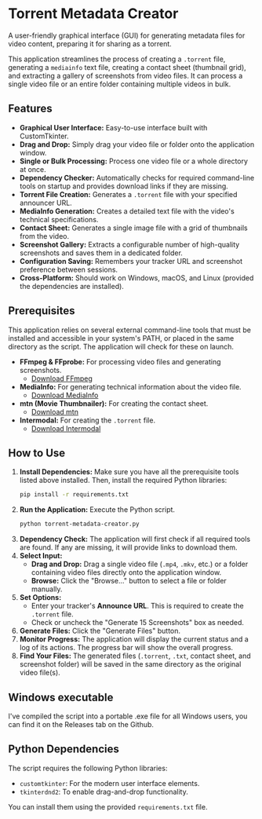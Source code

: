 # Torrent Metadata Creator

A user-friendly graphical interface (GUI) for generating metadata files for video content, preparing it for sharing as a torrent.

This application streamlines the process of creating a `.torrent` file, generating a `mediainfo` text file, creating a contact sheet (thumbnail grid), and extracting a gallery of screenshots from video files. It can process a single video file or an entire folder containing multiple videos in bulk.

## Features

- **Graphical User Interface:** Easy-to-use interface built with CustomTkinter.
- **Drag and Drop:** Simply drag your video file or folder onto the application window.
- **Single or Bulk Processing:** Process one video file or a whole directory at once.
- **Dependency Checker:** Automatically checks for required command-line tools on startup and provides download links if they are missing.
- **Torrent File Creation:** Generates a `.torrent` file with your specified announcer URL.
- **MediaInfo Generation:** Creates a detailed text file with the video's technical specifications.
- **Contact Sheet:** Generates a single image file with a grid of thumbnails from the video.
- **Screenshot Gallery:** Extracts a configurable number of high-quality screenshots and saves them in a dedicated folder.
- **Configuration Saving:** Remembers your tracker URL and screenshot preference between sessions.
- **Cross-Platform:** Should work on Windows, macOS, and Linux (provided the dependencies are installed).

## Prerequisites

This application relies on several external command-line tools that must be installed and accessible in your system's PATH, or placed in the same directory as the script. The application will check for these on launch.

- **FFmpeg & FFprobe:** For processing video files and generating screenshots.
  - [Download FFmpeg](https://ffmpeg.org/download.html)
- **MediaInfo:** For generating technical information about the video file.
  - [Download MediaInfo](https://mediaarea.net/en/MediaInfo/Download)
- **mtn (Movie Thumbnailer):** For creating the contact sheet.
  - [Download mtn](https://www.videohelp.com/software/movie-thumbnailer)
- **Intermodal:** For creating the `.torrent` file.
  - [Download Intermodal](https://github.com/casey/intermodal/releases/)

## How to Use

1. **Install Dependencies:** Make sure you have all the prerequisite tools listed above installed. Then, install the required Python libraries:
   ```bash
   pip install -r requirements.txt
   ```
2. **Run the Application:** Execute the Python script.
   ```bash
   python torrent-metadata-creator.py
   ```
3. **Dependency Check:** The application will first check if all required tools are found. If any are missing, it will provide links to download them.
4. **Select Input:**
   - **Drag and Drop:** Drag a single video file (`.mp4`, `.mkv`, etc.) or a folder containing video files directly onto the application window.
   - **Browse:** Click the "Browse..." button to select a file or folder manually.
5. **Set Options:**
   - Enter your tracker's **Announce URL**. This is required to create the `.torrent` file.
   - Check or uncheck the "Generate 15 Screenshots" box as needed.
6. **Generate Files:** Click the "Generate Files" button.
7. **Monitor Progress:** The application will display the current status and a log of its actions. The progress bar will show the overall progress.
8. **Find Your Files:** The generated files (`.torrent`, `.txt`, contact sheet, and screenshot folder) will be saved in the same directory as the original video file(s).

## Windows executable

I've compiled the script into a portable .exe file for all Windows users, you can find it on the Releases tab on the Github.

## Python Dependencies

The script requires the following Python libraries:

- `customtkinter`: For the modern user interface elements.
- `tkinterdnd2`: To enable drag-and-drop functionality.

You can install them using the provided `requirements.txt` file.
